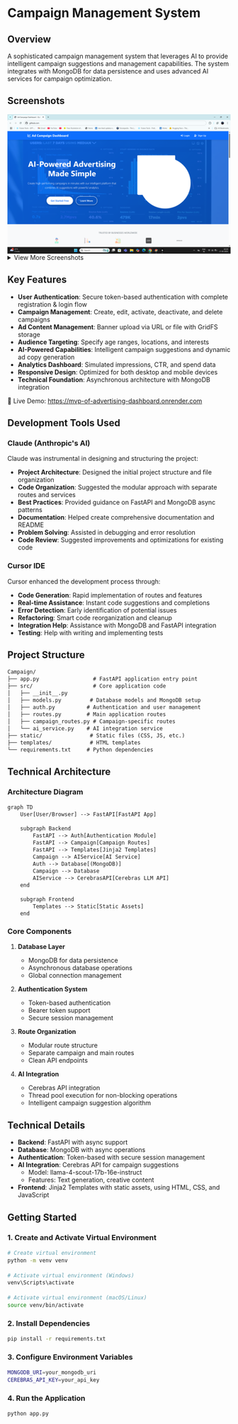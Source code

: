 # Campaign Management System

## Overview
A sophisticated campaign management system that leverages AI to provide intelligent campaign suggestions and management capabilities. The system integrates with MongoDB for data persistence and uses advanced AI services for campaign optimization.

## Screenshots
<div align="center">
  <img src="static/images/screenshots/1.png" alt="Dashboard Overview" width="800" style="display: block; margin: 0 auto;"/>
</div>

<details>
<summary>View More Screenshots</summary>
<div align="center">
  <img src="static/images/screenshots/2.png" alt="Campaign Creation" width="800" style="display: block; margin: 0 auto;"/>
  <img src="static/images/screenshots/3.png" alt="Campaign Management" width="800" style="display: block; margin: 0 auto;"/>
  <img src="static/images/screenshots/4.png" alt="Audience Targeting" width="800" style="display: block; margin: 0 auto;"/>
  <img src="static/images/screenshots/5.png" alt="Ad Content Management" width="800" style="display: block; margin: 0 auto;"/>
  <img src="static/images/screenshots/6.png" alt="Analytics Dashboard" width="800" style="display: block; margin: 0 auto;"/>
  <img src="static/images/screenshots/7.png" alt="User Authentication" width="800" style="display: block; margin: 0 auto;"/>
</div>
</details>

## Key Features
- **User Authentication**: Secure token-based authentication with complete registration & login flow
- **Campaign Management**: Create, edit, activate, deactivate, and delete campaigns
- **Ad Content Management**: Banner upload via URL or file with GridFS storage
- **Audience Targeting**: Specify age ranges, locations, and interests
- **AI-Powered Capabilities**: Intelligent campaign suggestions and dynamic ad copy generation
- **Analytics Dashboard**: Simulated impressions, CTR, and spend data
- **Responsive Design**: Optimized for both desktop and mobile devices
- **Technical Foundation**: Asynchronous architecture with MongoDB integration


🔗 Live Demo: https://mvp-of-advertising-dashboard.onrender.com

## Development Tools Used

### Claude (Anthropic's AI)
Claude was instrumental in designing and structuring the project:
- **Project Architecture**: Designed the initial project structure and file organization
- **Code Organization**: Suggested the modular approach with separate routes and services
- **Best Practices**: Provided guidance on FastAPI and MongoDB async patterns
- **Documentation**: Helped create comprehensive documentation and README
- **Problem Solving**: Assisted in debugging and error resolution
- **Code Review**: Suggested improvements and optimizations for existing code

### Cursor IDE
Cursor enhanced the development process through:
- **Code Generation**: Rapid implementation of routes and features
- **Real-time Assistance**: Instant code suggestions and completions
- **Error Detection**: Early identification of potential issues
- **Refactoring**: Smart code reorganization and cleanup
- **Integration Help**: Assistance with MongoDB and FastAPI integration
- **Testing**: Help with writing and implementing tests

## Project Structure
```
Campaign/
├── app.py                 # FastAPI application entry point
├── src/                   # Core application code
│   ├── __init__.py
│   ├── models.py         # Database models and MongoDB setup
│   ├── auth.py          # Authentication and user management
│   ├── routes.py        # Main application routes
│   ├── campaign_routes.py # Campaign-specific routes
│   └── ai_service.py    # AI integration service
├── static/               # Static files (CSS, JS, etc.)
├── templates/            # HTML templates
└── requirements.txt     # Python dependencies
```

## Technical Architecture

### Architecture Diagram
```mermaid
graph TD
    User[User/Browser] --> FastAPI[FastAPI App]
    
    subgraph Backend
        FastAPI --> Auth[Authentication Module]
        FastAPI --> Campaign[Campaign Routes]
        FastAPI --> Templates[Jinja2 Templates]
        Campaign --> AIService[AI Service]
        Auth --> Database[(MongoDB)]
        Campaign --> Database
        AIService --> CerebrasAPI[Cerebras LLM API]
    end
    
    subgraph Frontend
        Templates --> Static[Static Assets]
    end
```

### Core Components
1. **Database Layer**
   - MongoDB for data persistence
   - Asynchronous database operations
   - Global connection management

2. **Authentication System**
   - Token-based authentication
   - Bearer token support
   - Secure session management

3. **Route Organization**
   - Modular route structure
   - Separate campaign and main routes
   - Clean API endpoints

4. **AI Integration**
   - Cerebras API integration
   - Thread pool execution for non-blocking operations
   - Intelligent campaign suggestion algorithm

## Technical Details
- **Backend**: FastAPI with async support
- **Database**: MongoDB with async operations
- **Authentication**: Token-based with secure session management
- **AI Integration**: Cerebras API for campaign suggestions
  - Model: llama-4-scout-17b-16e-instruct
  - Features: Text generation, creative content
- **Frontend**: Jinja2 Templates with static assets, using HTML, CSS, and JavaScript

## Getting Started

### 1. Create and Activate Virtual Environment
```bash
# Create virtual environment
python -m venv venv

# Activate virtual environment (Windows)
venv\Scripts\activate

# Activate virtual environment (macOS/Linux)
source venv/bin/activate
```

### 2. Install Dependencies
```bash
pip install -r requirements.txt
```

### 3. Configure Environment Variables
```bash
MONGODB_URI=your_mongodb_uri
CEREBRAS_API_KEY=your_api_key
```

### 4. Run the Application
```bash
python app.py
```